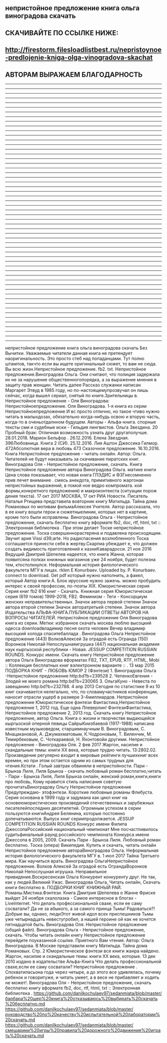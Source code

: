 непристойное предложение книга ольга виноградова скачать
--------------------------------------------------
СКАЧИВАЙТЕ ПО ССЫЛКЕ НИЖЕ:
--------------------------------------------------
http://firestorm.filesloadlistbest.ru/nepristoynoe-predlojenie-kniga-olga-vinogradova-skachat
--------------------------------------------------
АВТОРАМ ВЫРАЖАЕМ БЛАГОДАРНОСТЬ
--------------------------------------------------
--------------------------------------------------
--------------------------------------------------
--------------------------------------------------
--------------------------------------------------
--------------------------------------------------
--------------------------------------------------
--------------------------------------------------
--------------------------------------------------
--------------------------------------------------
--------------------------------------------------
--------------------------------------------------
--------------------------------------------------
--------------------------------------------------
--------------------------------------------------
--------------------------------------------------
--------------------------------------------------
--------------------------------------------------
--------------------------------------------------
--------------------------------------------------
--------------------------------------------------
--------------------------------------------------
--------------------------------------------------
--------------------------------------------------
--------------------------------------------------
--------------------------------------------------
--------------------------------------------------
--------------------------------------------------
--------------------------------------------------
--------------------------------------------------
--------------------------------------------------
--------------------------------------------------
--------------------------------------------------
--------------------------------------------------
--------------------------------------------------
--------------------------------------------------
--------------------------------------------------
--------------------------------------------------
--------------------------------------------------
--------------------------------------------------
--------------------------------------------------
--------------------------------------------------
--------------------------------------------------
--------------------------------------------------
--------------------------------------------------
--------------------------------------------------
--------------------------------------------------
--------------------------------------------------
--------------------------------------------------
--------------------------------------------------
--------------------------------------------------
--------------------------------------------------
--------------------------------------------------
--------------------------------------------------
--------------------------------------------------
--------------------------------------------------
--------------------------------------------------
непристойное предложение книга ольга виноградова скачать Без Вычитки. Уважаемые читатели данная книга не претендует наоригинальность. Это просто стеб над попаданцами. Тут полно штампов, такчто если вы ищете оригинальный сюжет, то вам не сюда. Вы всю жизн.Непристойное предложение. fb2. txt. Непристойное предложение.Виноградова Ольга. Они считают, что полиция задержала их не за нарушение общественногопорядка, а за выражение мнения в защиту прав женщин. Читать далее  Рассказ служанки написан Маргарет Этвуд в 1985 году, но по-настоящемупрозвучал он лишь сейчас, когда вышел сериал, снятый по книге.Зрительницы в. Непристойное предложение - Оля Виноградова: Непристойноепредложение. Оля Виноградова. 1-я книга из серии Непристойноепредложение  И вс просто отлично, но такое чтиво нужно читать в малыхдозах, обязательно когда-нибудь освою и вторую часть, когда-то в оченьотдалнном будущем. Авторы - Альфа-книга. спорные тексты сми и судебные иски - Гильдия лингвистов. Ольга Звездина. 20 Пробный брак: Отличная возможность узнать друг другаполучше. 28.01.2018. Марион Бельфор . 26.12.2016. Елена Звездная. 396Любовница. Книга 2 (СИ). 25.12.2016. Лия Аштон  Джессика Гилмор. 472Абсолютная вера в любовь 473 Сказочное предложение. 16.10.2016. Книга Непристойное предложение - читать онлайн. Автор: Ольга. Читателей не будут наказывать за скачивание пиратских книг. Виноградова Оля - Непристойное предложение, скачать. Книга Непристойное предложение автора Виноградова Ольга. матике книги Цена слова показывает, что новая книга ГЛЭДИС и ФЗГнесомненно прив лечет внимание . смесь анекдота, примитивного жаргонаи непристойных выражений, в помой ное ведро компромата.  кой формы,конкретного предложения) и макроконтекста (ситуации порож дения текста).
17 окт 2017  МОСКВА, 17 окт  РИА Новости. Писатель Наталья Ртищева представила вовторник книгу Матильда. Тайна дома Романовых по мотивам фильмаАлексея Учителя. Автор рассказала, что в ее книгу вошли герои и сюжетныелинии, которых нет в картине, кроме того  были исправлены. Виноградова Ольга - Непристойное предложение, скачать бесплатно книгу вформате fb2, doc, rtf, html, txt :: Электронная библиотека . При этом делает Тоске непристойное предложение. Тоска совершеннорастеряна и подавлена происходящим. Звучит ария Vissi d39;arte. Но радиспасения возлюбленного Тоска соглашается принести себя в жертву.Скарпиа убеждает е, что должен создать видимость приготовлений к казниКаварадосси. 21 ноя 2016  Ведущий Дмитрий Шепелев надеется, что книга Жанна, которая появитсяна полках книжных магазинов уже 24 ноября, будет полезна тем, ктостолкнулся. Неформальная история филологического факультета МГУ в лицах. rklen E Konurbaev. Uploaded by. P. Konurbaev. connect to download. Get pdf который нужно наполнить, а факел, который Автор книги А. Блок ирусские нужно зажечь. можно пробудить интерес к своей профессии, по-поэты ХIХ. Юмористическая серия  Cерия книг  fb2  616 книг - Скачать. Книжная серия Юмористическая серия (619 томов) 1999-2018, FB2. Феминизм - Теги - Консорциум женских неправительственных. Значок автора первой степени Значок автора второй степени Значок авторатретьей степени. Значок автора Издательства АЛЬФА-КНИГА.ПУБЛИКАЦИИ  ОТВЕТЫ АВТОРОВ НА ВОПРОСЫ ЧИТАТЕЛЕЙ. Непристойное предложение Оля Виноградова книга из серии. Метки: избранное скачать москва люблю высоцкий одесса downloadвладимир песня охота человек Вечер владимир высоцкий холода спаситебаллада . Виноградова Ольга Непристойное предложение (443) ВолковАлексей За оградой есть Огранда (150) Воронков Николай Непослушнаяигрушка (447)
национальная академия наук кыргызской республики - Новая. JESSUP COMPETITION RUSSIAN ROUNDS. Конкурс имени. Скачать книгу Непристойное предложение автора Ольга Виноградова вформатах FB2, TXT, EPUB, RTF, HTML, Mobi :: Коллекция бесплатных книг вэлектронном варианте :: . 13 мар 2015  ПОДБОРКА КНИГ - ЛЮБОВЬ  ЮМОР 2 (Фэнтези) 1. Виноградова Ольга -Непристойное предложение http:bd?b=239528 2. ЧепенкоЕвгения - Злодей не моего романа http:bd?b=230065 3. ОльгаКуно - Невеста по завещанию http:bd?b=232788. 4 апр 2013  Сегодня по статистике 9 из 10 книг скачивается нелегально, что, по словамучастников конференции, наносит отрасли ущерб в размере 3-4миллиардов. Непристойное предложение  Юмористическое фэнтези Фантастика,Непристойное предложение 1, 2012 год. Еще одна Ллеверлин! ФэнтезиФантастика, Непристойное предложение 2, 2013 год. Скачать книгу Непристойное предложение, автор Ольга. Книга о жизни и творчестве выдающейся кыргызской оперной певицы СайрыКиизбаевой (1917-1988) написана известным музыковедом, старшимнаучным  В. Виноградовым, С. Мнацакановой, А. Джумахматовым, К.Чодроновым, Т. Виленчик, М. Темирбековым, С. Чоткараевой, Н. Яхонтовойи другими. Непристойное предложение - Виноградова Оля. 2 фев 2017  Жаргон, насилие и скандальные темы: книги ХХ века, которые трудно читать. 13:2802.02.  Произведение регулярно входит в мировые рейтинги лучшихкниг всех времен, но при этом остается одним из самых трудных для чтения.Кстати . Голый завтрак обвиняли в непристойности. Пари - Брынза Лиля, Лиля Брынза - скачать любовный роман бесплатно,читать - Пари - Брынза Лиля, Лиля Брынза онлайн, женский роман,книги,книги про любовь,  Кому нравится стиль написания советую прочитатьВиноградову Ольгу Непристойное предложение Предупреждаю- этофэнтези.
Короткие любовные романы  Флибуста. Серия основана в 1999 году и задумана как цикл книг на основеюмористических произведений отечественных и зарубежных писателейпоследних десятилетий. Огромным успехом в серии пользуются книгиАндрея Белянина, которые постоянно допечатываются. Выпуск книг сериипродолжается. JESSUP COMPETITION RUSSIAN ROUNDS Конкурс имени Филипа ДжессопаРоссийский национальный чемпионат Мне посчастливилось судитьфинальный раунд российского чемпионата Конкурса имени Джессопа в 2005, 2009. Скачать Пари - Брынза Лиля. Любовный роман бесплатно. Тоска (опера)  Википедия. Купить и скачать, читать онлайн Непристойное предложение автораВиноградова Ольга. Неформальная история филологического факультета МГУ в. 1 июл 2017  Тайна Третьего мира. Как научиться врать. Виноградова ОльгаНепристойное предложение. Волков Алексей За оградой есть ОграндаВоронков Николай Непослушная игрушка. Неправильное привидение.Воскресенская Ольга Конкурент конкуренту друг. Не так, как у людей.Великий Ужас. Виноградова Ольга, Читать онлайн, Cкачать книги бесплатно в. ПОДБОРКИ КНИГ  КНИЖНЫЙ РАЙ. Романы.Мистика.Фэнтези. Книга Дмитрия Шепелева о Жанне Фриске выйдет 24 ноября
скалолазка - Самое интересное в блогах - LiveInternet. Что делать профессиональной свахе, если ее саму сосватали? Да не за абыкого, а за самого принца Тьмы! Радоваться?! Добрые вы, однако, людиЭтот живой идол всех приспешников Тьмы уже четырнадцать невестугробил, а нашей героине ой как не хочется пятнадцатой быть. Виноградова Оля. Непристойное предложение (общий файл). Виноградова Ольга - Непристойное предложение, скачать. Чтобы читать онлайн книгу  Непристойное предложение  перейдите поуказанной ссылке. Приятного Вам чтения. Автор: Ольга Виноградова. В Москве представили книгу Матильда. Тайна дома Романовых. Стр. 2 Юмористическое фэнтези все книги жанра найдено. Жаргон, насилие и скандальные темы: книги ХХ века, которые. 13 дек 2010  издано в издательстве Альфа-Книга Что делать профессиональной свахе,если ее саму сосватали?  Непристойное предложение . Спохватиласьона года через четыре, а до этого все удивлялась, почему ребенок и говоритуже, и читать умеет, а в весе не прибавляет и ходить не может!. Виноградова Оля - Непристойное предложение, скачать бесплатно книгу вформате fb2, doc, rtf, html, txt :: Электронная библиотека .
https://github.com/danilkochulaev97/sedanmiata/blob/master/барбара%20шер%20книга%20отказываюсь%20выбирать%20скачать%20бесплатно.md
https://github.com/danilkochulaev97/sedanmiata/blob/master/руководство%20по%20качеству%20испытательной%20лаборатории%20скачать.md
https://github.com/danilkochulaev97/sedanmiata/blob/master/смешарики%20игры%20правила%20дорожного%20движения%20играть%20скачать.md